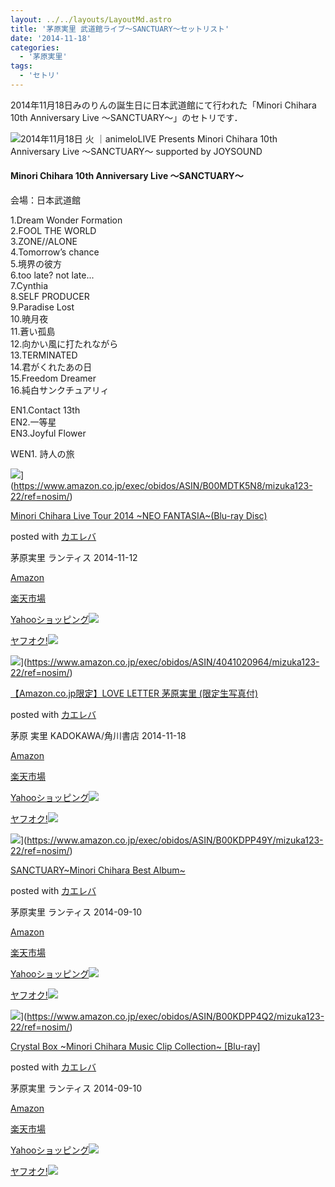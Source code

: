 ```yaml
---
layout: ../../layouts/LayoutMd.astro
title: '茅原実里 武道館ライブ～SANCTUARY～セットリスト'
date: '2014-11-18'
categories:
  - '茅原実里'
tags:
  - 'セトリ'
---
```


2014年11月18日みのりんの誕生日に日本武道館にて行われた「Minori Chihara 10th Anniversary Live ～SANCTUARY～」のセトリです．

![2014年11月18日 火 ｜animeloLIVE Presents Minori Chihara 10th Anniversary Live ～SANCTUARY～ supported by JOYSOUND](/archive/images/4f4ef5d77d8e3618a55566258b474572.png '2014年11月18日_火_｜animeloLIVE__Presents_Minori_Chihara_10th_Anniversary_Live_～SANCTUARY～_supported_by_JOYSOUND.png')

#### Minori Chihara 10th Anniversary Live ～SANCTUARY～

会場：日本武道館

1.Dream Wonder Formation  
2.FOOL THE WORLD  
3.ZONE//ALONE  
4.Tomorrow’s chance  
5.境界の彼方  
6.too late? not late...  
7.Cynthia  
8.SELF PRODUCER  
9.Paradise Lost  
10.暁月夜  
11.蒼い孤島  
12.向かい風に打たれながら  
13.TERMINATED  
14.君がくれたあの日  
15.Freedom Dreamer  
16.純白サンクチュアリィ

EN1.Contact 13th  
EN2.一等星  
EN3.Joyful Flower

WEN1. 詩人の旅

![](/archive/images/61AnUkA1LAL._SL160_.jpg)](https://www.amazon.co.jp/exec/obidos/ASIN/B00MDTK5N8/mizuka123-22/ref=nosim/)

[Minori Chihara Live Tour 2014 ~NEO FANTASIA~(Blu-ray Disc)](https://www.amazon.co.jp/exec/obidos/ASIN/B00MDTK5N8/mizuka123-22/ref=nosim/)

posted with [カエレバ](http://kaereba.com)

茅原実里 ランティス 2014-11-12

[Amazon](http://www.amazon.co.jp/gp/search?keywords=Minori%20Chihara%20Live%20Tour%202014%20~NEO%20FANTASIA~%28Blu-ray%20Disc%29&__mk_ja_JP=%83J%83%5E%83J%83i&tag=mizuka123-22 'アマゾン')

[楽天市場](http://hb.afl.rakuten.co.jp/hgc/032b53ee.4b34c5ee.0f4a541e.f440145e/?pc=http%3A%2F%2Fsearch.rakuten.co.jp%2Fsearch%2Fmall%2FMinori%2520Chihara%2520Live%2520Tour%25202014%2520~NEO%2520FANTASIA~%2528Blu-ray%2520Disc%2529%2F-%2Ff.1-p.1-s.1-sf.0-st.A-v.2%3Fx%3D0%26scid%3Daf_ich_link_urltxt%26m%3Dhttp%3A%2F%2Fm.rakuten.co.jp%2F '楽天市場')

[Yahooショッピング![](//ad.jp.ap.valuecommerce.com/servlet/gifbanner?sid=3066752&pid=881990642)](//ck.jp.ap.valuecommerce.com/servlet/referral?sid=3066752&pid=881990642&vc_url=http%3A%2F%2Fshopping.search.yahoo.co.jp%2Fsearch%3FuIv%3Don%26ei%3DUTF-8%26tab_ex%3Dcommerce%26slider%3D0%26va%3DMinori%2520Chihara%2520Live%2520Tour%25202014%2520~NEO%2520FANTASIA~%2528Blu-ray%2520Disc%2529 'Yahooショッピング')

[ヤフオク!![](//ad.jp.ap.valuecommerce.com/servlet/gifbanner?sid=3066752&pid=881990645)](//ck.jp.ap.valuecommerce.com/servlet/referral?sid=3066752&pid=881990645&vc_url=http%3A%2F%2Fauctions.search.yahoo.co.jp%2Fsearch%3Fvo%3D%26ve%3D%26auccat%3D0%26aucminprice%3D%26aucmaxprice%3D%26aucmin_bidorbuy_price%3D%26aucmax_bidorbuy_price%3D%26loc_cd%3D0%26abatch%3D0%26istatus%3D0%26filtered%3D1%26ei%3DUTF-8%26tab_ex%3Dcommerce%26va%3DMinori%2520Chihara%2520Live%2520Tour%25202014%2520~NEO%2520FANTASIA~%2528Blu-ray%2520Disc%2529 'ヤフオク!')

![](/archive/images/61sMRI6bGYL._SL160_.jpg)](https://www.amazon.co.jp/exec/obidos/ASIN/4041020964/mizuka123-22/ref=nosim/)

[【Amazon.co.jp限定】LOVE LETTER 茅原実里 (限定生写真付)](https://www.amazon.co.jp/exec/obidos/ASIN/4041020964/mizuka123-22/ref=nosim/)

posted with [カエレバ](http://kaereba.com)

茅原 実里 KADOKAWA/角川書店 2014-11-18

[Amazon](http://www.amazon.co.jp/gp/search?keywords=%81yAmazon.co.jp%8C%C0%92%E8%81zLOVE%20LETTER%20%8A%9D%8C%B4%8E%C0%97%A2%20%28%8C%C0%92%E8%90%B6%8E%CA%90%5E%95t%29&__mk_ja_JP=%83J%83%5E%83J%83i&tag=mizuka123-22 'アマゾン')

[楽天市場](http://hb.afl.rakuten.co.jp/hgc/032b53ee.4b34c5ee.0f4a541e.f440145e/?pc=http%3A%2F%2Fsearch.rakuten.co.jp%2Fsearch%2Fmall%2F%25E3%2580%2590Amazon.co.jp%25E9%2599%2590%25E5%25AE%259A%25E3%2580%2591LOVE%2520LETTER%2520%25E8%258C%2585%25E5%258E%259F%25E5%25AE%259F%25E9%2587%258C%2520%2528%25E9%2599%2590%25E5%25AE%259A%25E7%2594%259F%25E5%2586%2599%25E7%259C%259F%25E4%25BB%2598%2529%2F-%2Ff.1-p.1-s.1-sf.0-st.A-v.2%3Fx%3D0%26scid%3Daf_ich_link_urltxt%26m%3Dhttp%3A%2F%2Fm.rakuten.co.jp%2F '楽天市場')

[Yahooショッピング![](//ad.jp.ap.valuecommerce.com/servlet/gifbanner?sid=3066752&pid=881990642)](//ck.jp.ap.valuecommerce.com/servlet/referral?sid=3066752&pid=881990642&vc_url=http%3A%2F%2Fshopping.search.yahoo.co.jp%2Fsearch%3FuIv%3Don%26ei%3DUTF-8%26tab_ex%3Dcommerce%26slider%3D0%26va%3D%25E3%2580%2590Amazon.co.jp%25E9%2599%2590%25E5%25AE%259A%25E3%2580%2591LOVE%2520LETTER%2520%25E8%258C%2585%25E5%258E%259F%25E5%25AE%259F%25E9%2587%258C%2520%2528%25E9%2599%2590%25E5%25AE%259A%25E7%2594%259F%25E5%2586%2599%25E7%259C%259F%25E4%25BB%2598%2529 'Yahooショッピング')

[ヤフオク!![](//ad.jp.ap.valuecommerce.com/servlet/gifbanner?sid=3066752&pid=881990645)](//ck.jp.ap.valuecommerce.com/servlet/referral?sid=3066752&pid=881990645&vc_url=http%3A%2F%2Fauctions.search.yahoo.co.jp%2Fsearch%3Fvo%3D%26ve%3D%26auccat%3D0%26aucminprice%3D%26aucmaxprice%3D%26aucmin_bidorbuy_price%3D%26aucmax_bidorbuy_price%3D%26loc_cd%3D0%26abatch%3D0%26istatus%3D0%26filtered%3D1%26ei%3DUTF-8%26tab_ex%3Dcommerce%26va%3D%25E3%2580%2590Amazon.co.jp%25E9%2599%2590%25E5%25AE%259A%25E3%2580%2591LOVE%2520LETTER%2520%25E8%258C%2585%25E5%258E%259F%25E5%25AE%259F%25E9%2587%258C%2520%2528%25E9%2599%2590%25E5%25AE%259A%25E7%2594%259F%25E5%2586%2599%25E7%259C%259F%25E4%25BB%2598%2529 'ヤフオク!')

![](/archive/images/51ygntU7ThL._SL160_.jpg)](https://www.amazon.co.jp/exec/obidos/ASIN/B00KDPP49Y/mizuka123-22/ref=nosim/)

[SANCTUARY~Minori Chihara Best Album~](https://www.amazon.co.jp/exec/obidos/ASIN/B00KDPP49Y/mizuka123-22/ref=nosim/)

posted with [カエレバ](http://kaereba.com)

茅原実里 ランティス 2014-09-10

[Amazon](http://www.amazon.co.jp/gp/search?keywords=SANCTUARY~Minori%20Chihara%20Best%20Album~&__mk_ja_JP=%83J%83%5E%83J%83i&tag=mizuka123-22 'アマゾン')

[楽天市場](http://hb.afl.rakuten.co.jp/hgc/032b53ee.4b34c5ee.0f4a541e.f440145e/?pc=http%3A%2F%2Fsearch.rakuten.co.jp%2Fsearch%2Fmall%2FSANCTUARY~Minori%2520Chihara%2520Best%2520Album~%2F-%2Ff.1-p.1-s.1-sf.0-st.A-v.2%3Fx%3D0%26scid%3Daf_ich_link_urltxt%26m%3Dhttp%3A%2F%2Fm.rakuten.co.jp%2F '楽天市場')

[Yahooショッピング![](//ad.jp.ap.valuecommerce.com/servlet/gifbanner?sid=3066752&pid=881990642)](//ck.jp.ap.valuecommerce.com/servlet/referral?sid=3066752&pid=881990642&vc_url=http%3A%2F%2Fshopping.search.yahoo.co.jp%2Fsearch%3FuIv%3Don%26ei%3DUTF-8%26tab_ex%3Dcommerce%26slider%3D0%26va%3DSANCTUARY~Minori%2520Chihara%2520Best%2520Album~ 'Yahooショッピング')

[ヤフオク!![](//ad.jp.ap.valuecommerce.com/servlet/gifbanner?sid=3066752&pid=881990645)](//ck.jp.ap.valuecommerce.com/servlet/referral?sid=3066752&pid=881990645&vc_url=http%3A%2F%2Fauctions.search.yahoo.co.jp%2Fsearch%3Fvo%3D%26ve%3D%26auccat%3D0%26aucminprice%3D%26aucmaxprice%3D%26aucmin_bidorbuy_price%3D%26aucmax_bidorbuy_price%3D%26loc_cd%3D0%26abatch%3D0%26istatus%3D0%26filtered%3D1%26ei%3DUTF-8%26tab_ex%3Dcommerce%26va%3DSANCTUARY~Minori%2520Chihara%2520Best%2520Album~ 'ヤフオク!')

![](/archive/images/51CsRahXdIL._SL160_.jpg)](https://www.amazon.co.jp/exec/obidos/ASIN/B00KDPP4Q2/mizuka123-22/ref=nosim/)

[Crystal Box ~Minori Chihara Music Clip Collection~ \[Blu-ray\]](https://www.amazon.co.jp/exec/obidos/ASIN/B00KDPP4Q2/mizuka123-22/ref=nosim/)

posted with [カエレバ](http://kaereba.com)

茅原実里 ランティス 2014-09-10

[Amazon](http://www.amazon.co.jp/gp/search?keywords=Crystal%20Box%20~Minori%20Chihara%20Music%20Clip%20Collection~%20%5BBlu-ray%5D&__mk_ja_JP=%83J%83%5E%83J%83i&tag=mizuka123-22 'アマゾン')

[楽天市場](http://hb.afl.rakuten.co.jp/hgc/032b53ee.4b34c5ee.0f4a541e.f440145e/?pc=http%3A%2F%2Fsearch.rakuten.co.jp%2Fsearch%2Fmall%2FCrystal%2520Box%2520~Minori%2520Chihara%2520Music%2520Clip%2520Collection~%2520%255BBlu-ray%255D%2F-%2Ff.1-p.1-s.1-sf.0-st.A-v.2%3Fx%3D0%26scid%3Daf_ich_link_urltxt%26m%3Dhttp%3A%2F%2Fm.rakuten.co.jp%2F '楽天市場')

[Yahooショッピング![](//ad.jp.ap.valuecommerce.com/servlet/gifbanner?sid=3066752&pid=881990642)](//ck.jp.ap.valuecommerce.com/servlet/referral?sid=3066752&pid=881990642&vc_url=http%3A%2F%2Fshopping.search.yahoo.co.jp%2Fsearch%3FuIv%3Don%26ei%3DUTF-8%26tab_ex%3Dcommerce%26slider%3D0%26va%3DCrystal%2520Box%2520~Minori%2520Chihara%2520Music%2520Clip%2520Collection~%2520%255BBlu-ray%255D 'Yahooショッピング')

[ヤフオク!![](//ad.jp.ap.valuecommerce.com/servlet/gifbanner?sid=3066752&pid=881990645)](//ck.jp.ap.valuecommerce.com/servlet/referral?sid=3066752&pid=881990645&vc_url=http%3A%2F%2Fauctions.search.yahoo.co.jp%2Fsearch%3Fvo%3D%26ve%3D%26auccat%3D0%26aucminprice%3D%26aucmaxprice%3D%26aucmin_bidorbuy_price%3D%26aucmax_bidorbuy_price%3D%26loc_cd%3D0%26abatch%3D0%26istatus%3D0%26filtered%3D1%26ei%3DUTF-8%26tab_ex%3Dcommerce%26va%3DCrystal%2520Box%2520~Minori%2520Chihara%2520Music%2520Clip%2520Collection~%2520%255BBlu-ray%255D 'ヤフオク!')
